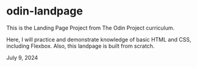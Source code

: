 # odin-landpage

This is the Landing Page Project from The Odin Project curriculum. 

Here, I will practice and demonstrate knowledge of basic HTML and CSS, including Flexbox. Also, this landpage is built from scratch. 

July 9, 2024
